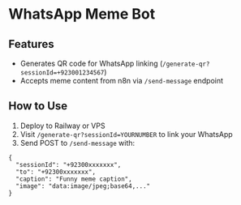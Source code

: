 # WhatsApp Meme Bot

## Features
- Generates QR code for WhatsApp linking (`/generate-qr?sessionId=+923001234567`)
- Accepts meme content from n8n via `/send-message` endpoint

## How to Use
1. Deploy to Railway or VPS
2. Visit `/generate-qr?sessionId=YOURNUMBER` to link your WhatsApp
3. Send POST to `/send-message` with:
```
{
  "sessionId": "+92300xxxxxxx",
  "to": "+92300xxxxxxx",
  "caption": "Funny meme caption",
  "image": "data:image/jpeg;base64,..."
}
```